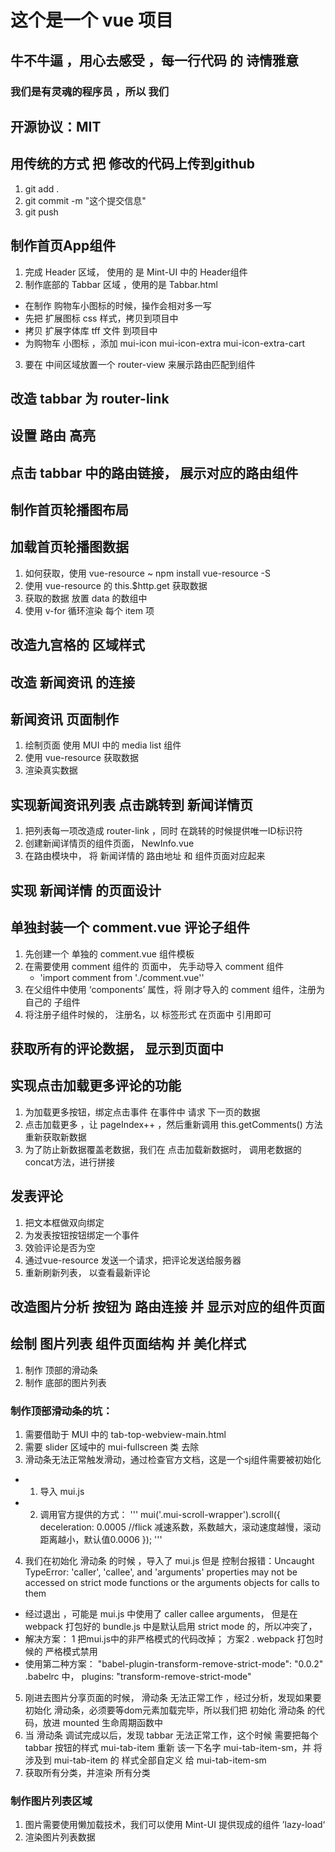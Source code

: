# 这个是一个 vue 项目

## 牛不牛逼 ，用心去感受 ，每一行代码 的 诗情雅意

### 我们是有灵魂的程序员 ，所以 我们


## 开源协议：MIT

## 用传统的方式 把 修改的代码上传到github
1. git add .
2. git commit -m "这个提交信息"
3. git push   

## 制作首页App组件

1. 完成  Header 区域， 使用的 是 Mint-UI 中的 Header组件
2. 制作底部的 Tabbar 区域 ，使用的是 Tabbar.html
 + 在制作 购物车小图标的时候，操作会相对多一写
 + 先把 扩展图标 css 样式，拷贝到项目中
 + 拷贝 扩展字体库 tff 文件 到项目中
 + 为购物车 小图标 ，添加 mui-icon mui-icon-extra mui-icon-extra-cart
3. 要在 中间区域放置一个 router-view 来展示路由匹配到组件


## 改造 tabbar 为 router-link

## 设置 路由 高亮

## 点击 tabbar 中的路由链接， 展示对应的路由组件

## 制作首页轮播图布局

## 加载首页轮播图数据
1. 如何获取，使用 vue-resource   ~ npm install vue-resource -S
2. 使用 vue-resource 的 this.$http.get 获取数据
3. 获取的数据 放置 data 的数组中
4. 使用 v-for 循环渲染 每个 item 项

## 改造九宫格的 区域样式


## 改造 新闻资讯 的连接

## 新闻资讯 页面制作 
1. 绘制页面 使用 MUI 中的 media list 组件
2. 使用 vue-resource 获取数据
3. 渲染真实数据


## 实现新闻资讯列表 点击跳转到 新闻详情页
1. 把列表每一项改造成 router-link ，同时 在跳转的时候提供唯一ID标识符
2. 创建新闻详情页的组件页面， NewInfo.vue
3. 在路由模块中， 将 新闻详情的 路由地址 和 组件页面对应起来

## 实现 新闻详情 的页面设计 

## 单独封装一个 comment.vue 评论子组件
1. 先创建一个 单独的 comment.vue 组件模板
2. 在需要使用 comment 组件的 页面中， 先手动导入 comment 组件
    + 'import comment from './comment.vue''
3. 在父组件中使用  ‘components’ 属性，将 刚才导入的 comment 组件，注册为自己的 子组件
4. 将注册子组件时候的， 注册名，以 标签形式 在页面中 引用即可

## 获取所有的评论数据， 显示到页面中

## 实现点击加载更多评论的功能
1. 为加载更多按钮，绑定点击事件 在事件中 请求 下一页的数据
2. 点击加载更多 ，让 pageIndex++ ，然后重新调用 this.getComments() 方法重新获取新数据
3. 为了防止新数据覆盖老数据，我们在 点击加载新数据时， 调用老数据的concat方法，进行拼接


## 发表评论
1. 把文本框做双向绑定
2. 为发表按钮按钮绑定一个事件
3. 效验评论是否为空
4. 通过vue-resource 发送一个请求，把评论发送给服务器
5. 重新刷新列表， 以查看最新评论


## 改造图片分析 按钮为 路由连接 并 显示对应的组件页面
## 绘制 图片列表 组件页面结构 并 美化样式
1. 制作  顶部的滑动条
2. 制作  底部的图片列表
### 制作顶部滑动条的坑：
1. 需要借助于  MUI 中的 tab-top-webview-main.html 
2. 需要 slider 区域中的 mui-fullscreen 类 去除
3. 滑动条无法正常触发滑动，通过检查官方文档，这是一个sj组件需要被初始化
 + 1. 导入 mui.js
 + 2. 调用官方提供的方式：
 '''
    mui('.mui-scroll-wrapper').scroll({
	deceleration: 0.0005 //flick 减速系数，系数越大，滚动速度越慢，滚动距离越小，默认值0.0006
    });
 '''
 4. 我们在初始化 滑动条 的时候 ，导入了 mui.js 但是 控制台报错：Uncaught TypeError: 'caller', 'callee', and 'arguments' properties may not be accessed on strict mode functions or the arguments objects for calls to them
 + 经过退出 ，可能是 mui.js 中使用了 caller callee arguments， 但是在 webpack 打包好的 bundle.js 中是默认启用 strict mode 的，所以冲突了，
 + 解决方案： 1 把mui.js中的非严格模式的代码改掉； 方案2 . webpack 打包时候的 严格模式禁用
 + 使用第二种方案： "babel-plugin-transform-remove-strict-mode": "0.0.2" 
                .babelrc 中， plugins: "transform-remove-strict-mode"
 5. 刚进去图片分享页面的时候， 滑动条 无法正常工作 ，经过分析，发现如果要 初始化 滑动条，必须要等dom元素加载完毕，所以我们把 初始化 滑动条 的代码，放进 mounted 生命周期函数中
 6. 当 滑动条 调试完成以后，发现 tabbar 无法正常工作，这个时候 需要把每个 tabbar 按钮的样式 mui-tab-item 重新 该一下名字 mui-tab-item-sm，并 将涉及到 mui-tab-item 的 样式全部自定义 给 mui-tab-item-sm
 7. 获取所有分类，并渲染 所有分类

### 制作图片列表区域
 1. 图片需要使用懒加载技术，我们可以使用 Mint-UI 提供现成的组件 ’lazy-load‘
 2. 渲染图片列表数据
